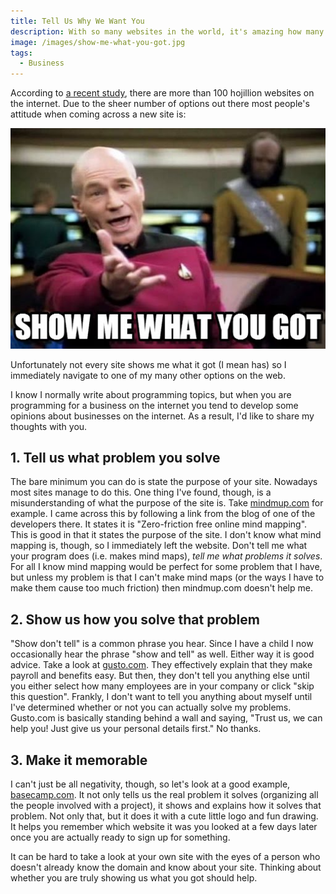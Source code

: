 ```yaml
---
title: Tell Us Why We Want You
description: With so many websites in the world, it's amazing how many don't sell you on why you should use them. Peter reminds us of why it's important and how to do it.
image: /images/show-me-what-you-got.jpg
tags:
  - Business
---
```


According to [a recent study](http://fakestudies.com), there are more than 100 hojillion websites on the internet. Due to the sheer number of options out there most people's attitude when coming across a new site is:

![Show me what you got](/images/show-me-what-you-got.jpg)

Unfortunately not every site shows me what it got (I mean has) so I immediately navigate to one of my many other options on the web.

I know I normally write about programming topics, but when you are programming for a business on the internet you tend to develop some opinions about businesses on the internet. As a result, I'd like to share my thoughts with you.

<h2 class="lead">1. Tell us what problem you solve</h2>

The bare minimum you can do is state the purpose of your site. Nowadays most sites manage to do this. One thing I've found, though, is a misunderstanding of what the purpose of the site is. Take [mindmup.com](https://www.mindmup.com/#m:new) for example. I came across this by following a link from the blog of one of the developers there. It states it is "Zero-friction free online mind mapping". This is good in that it states the purpose of the site. I don't know what mind mapping is, though, so I immediately left the website. Don't tell me what your program does (i.e. makes mind maps), *tell me what problems it solves*. For all I know mind mapping would be perfect for some problem that I have, but unless my problem is that I can't make mind maps (or the ways I have to make them cause too much friction) then mindmup.com doesn't help me.

<h2 class="lead">2. Show us how you solve that problem</h2>

"Show don't tell" is a common phrase you hear. Since I have a child I now occasionally hear the phrase "show and tell" as well. Either way it is good advice. Take a look at [gusto.com](https://gusto.com/invite/welcome). They effectively explain that they make payroll and benefits easy. But then, they don't tell you anything else until you either select how many employees are in your company or click "skip this question". Frankly, I don't want to tell you anything about myself until I've determined whether or not you can actually solve my problems. Gusto.com is basically standing behind a wall and saying, "Trust us, we can help you! Just give us your personal details first." No thanks.

<h2 class="lead">3. Make it memorable</h2>

I can't just be all negativity, though, so let's look at a good example, [basecamp.com](https://basecamp.com/). It not only tells us the real problem it solves (organizing all the people involved with a project), it shows and explains how it solves that problem. Not only that, but it does it with a cute little logo and fun drawing. It helps you remember which website it was you looked at a few days later once you are actually ready to sign up for something.

It can be hard to take a look at your own site with the eyes of a person who doesn't already know the domain and know about your site. Thinking about whether you are truly showing us what you got should help.
